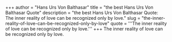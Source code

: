 +++
author = "Hans Urs Von Balthasar"
title = "the best Hans Urs Von Balthasar Quote"
description = "the best Hans Urs Von Balthasar Quote: The inner reality of love can be recognized only by love."
slug = "the-inner-reality-of-love-can-be-recognized-only-by-love"
quote = '''The inner reality of love can be recognized only by love.'''
+++
The inner reality of love can be recognized only by love.

